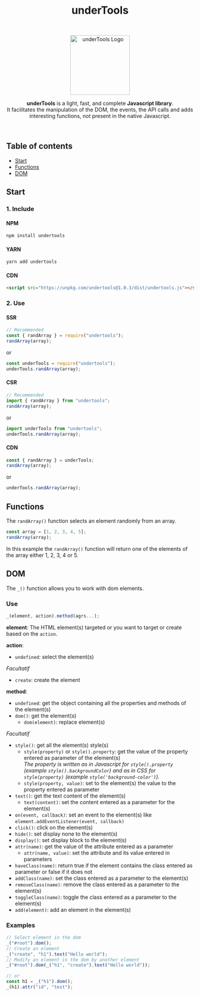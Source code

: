 <h1 align="center">underTools</h1>

<br>

<p align="center">
  <a href="#">
    <img src="https://elliot-sutton.com/src/img/undertools.png" alt="underTools Logo" width="160">
  </a>
</p>

<p align="center">
  <strong>underTools</strong> is a light, fast, and complete <strong>Javascript library</strong>.
  <br>
  It facilitates the manipulation of the DOM, the events, the API calls and adds interesting functions, not present in the native Javascript.
</p>

<br>

## Table of contents

- [Start](#start)
- [Functions](#functions)
- [DOM](#dom)

## Start

### 1. Include

#### NPM

```sh
npm install undertools
```

#### YARN

```sh
yarn add undertools
```

#### CDN

```html
<script src="https://unpkg.com/undertools@1.0.3/dist/undertools.js"></script>
```

### 2. Use

#### SSR

```js
// Recommended
const { randArray } = require("undertools");
randArray(array);
```

or

```js
const underTools = require("undertools");
underTools.randArray(array);
```

#### CSR

```js
// Recommended
import { randArray } from "undertools";
randArray(array);
```

or

```js
import underTools from "undertools";
underTools.randArray(array);
```

#### CDN

```js
const { randArray } = underTools;
randArray(array);
```

or

```js
underTools.randArray(array);
```

## Functions

The `randArray()` function selects an element randomly from an array.

```js
const array = [1, 2, 3, 4, 5];
randArray(array);
```

In this example the `randArray()` function will return one of the elements of the array either 1, 2, 3, 4 or 5.

## DOM

The `_()` function allows you to work with dom elements.

### Use

```js
_(element, action).method(agrs...);
```

**element**: The HTML element(s) targeted or you want to target or create based on the `action`.

**action**:

- `undefined`: select the element(s)

_Facultatif_

- `create`: create the element

**method**:

- `undefined`: get the object containing all the properties and methods of the element(s)
- `dom()`: get the element(s)
  - `dom(element)`: replace element(s)

_Facultatif_

- `style()`: get all the element(s) style(s)
  - `style(property)` or `style().property`: get the value of the property entered as parameter of the element(s)\
    _The property is written as in Javascript for `style().property` (example `style().backgroundColor`) and as in CSS for `style(property)` (example `style('background-color')`)._
  - `style(property, value)`: set to the element(s) the value to the property entered as parameter
- `text()`: get the text content of the element(s)
  - `text(content)`: set the content entered as a parameter for the element(s)
- `on(event, callback)`: set an event to the element(s) like `element.addEventListener(event, callback)`
- `click()`: click on the element(s)
- `hide()`: set display none to the element(s)
- `display()`: set display block to the element(s)
- `attr(name)`: get the value of the attribute entered as a parameter
  - `attr(name, value)`: set the attribute and its value entered in parameters
- `haveClass(name)`: return true if the element contains the class entered as parameter or false if it does not
- `addClass(name)`: set the class entered as a parameter to the element(s)
- `removeClass(name)`: remove the class entered as a parameter to the element(s)
- `toggleClass(name)`: toggle the class entered as a parameter to the element(s)
- `add(element)`: add an element in the element(s)

### Examples

```js
// Select element in the dom
_("#root").dom();
// Create an element
_("create", "h1").text("Hello world");
// Modify an element in the dom by another element
_("#root").dom(_("h1", "create").text("Hello world"));

// or
const h1 = _("h1").dom();
_(h1).attr("id", "test");
```
